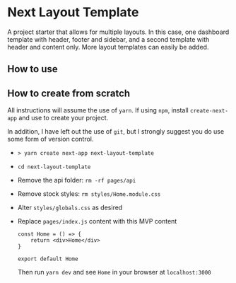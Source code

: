# Next Layout Template

A project starter that allows for multiple layouts. In this case, one dashboard template with header, footer and sidebar, and a second template with header and content only. More layout templates can easily be added.

## How to use

## How to create from scratch

All instructions will assume the use of `yarn`. If using `npm`, install `create-next-app` and use to create your project.

In addition, I have left out the use of `git`, but I strongly suggest you do use some form of version control.

- `> yarn create next-app next-layout-template`

- `cd next-layout-template`

- Remove the api folder: `rm -rf pages/api`
- Remove stock styles: `rm styles/Home.module.css`
- Alter `styles/globals.css` as desired
- Replace `pages/index.js` content with this MVP content

  ```
  const Home = () => {
      return <div>Home</div>
  }

  export default Home
  ```

  Then run `yarn dev` and see `Home` in your browser at `localhost:3000`
